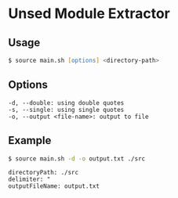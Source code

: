 # Unsed Module Extractor

## Usage

```zsh
$ source main.sh [options] <directory-path>
```

## Options

```
-d, --double: using double quotes
-s, --single: using single quotes
-o, --output <file-name>: output to file
```

## Example

```zsh
$ source main.sh -d -o output.txt ./src
```

```
directoryPath: ./src
delimiter: "
outputFileName: output.txt
```
